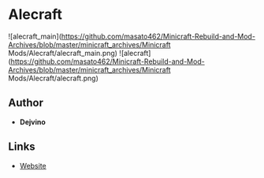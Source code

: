 <detail>

# Alecraft 
  
![alecraft_main](https://github.com/masato462/Minicraft-Rebuild-and-Mod-Archives/blob/master/minicraft_archives/Minicraft Mods/Alecraft/alecraft_main.png)
![alecraft](https://github.com/masato462/Minicraft-Rebuild-and-Mod-Archives/blob/master/minicraft_archives/Minicraft Mods/Alecraft/alecraft.png)
  
## Author 
- **Dejvino** 

## Links
- [Website](http://alecraft.dejvino.com/) 
</detail>
<p>

<detail>